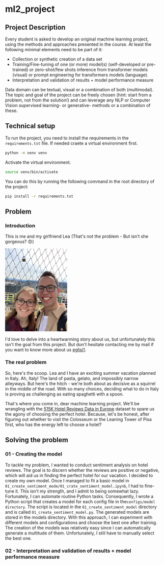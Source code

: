# ml2_project

## Project Description

Every student is asked to develop an original machine learning project, using the methods and approaches presented in the course. At least the following minimal elements need to be part of it:

* Collection or synthetic creation of a data set
* Training/Fine-tuning of one (or more) model(s) (self-developed or pre-trained) or zero-shot/few shots inference from transformer models (visual) or prompt engineering for transformers models (language).
* Interpretation and validation of results + model performance measure

Data domain can be textual, visual or a combination of both (multimodal). The topic and goal of the project can be freely chosen (hint: start from a problem, not from the solution!) and can leverage any NLP or Computer Vision supervised learning- or generative- methods or a combination of these.

## Technical setup

To run the project, you need to install the requirements in the `requirements.txt` file.
If needed craete a virtual environment first.

```bash
python -m venv venv
```

Activate the virtual environment.

```bash
source venv/bin/activate
```

You can do this by running the following command in the root directory of the project:

```bash
pip install -r requirements.txt
```

## Problem

### Introduction

This is me and my girlfriend Lea (That's not the problem - But isn't she gorgeous? 😍)

<img src="resources/cuteness_overflow.jpeg"  width="40%" height="40%">

I'd love to delve into a heartwarming story about us, but unfortunately this isn't the goal from this project. But don't hesitate contacting me by mail if you want to know more about us [eglisi1](mailto:<eglisi1@students.zhaw.ch>).

### The real problem

So, here's the scoop. Lea and I have an exciting summer vacation planned in Italy. Ah, Italy! The land of pasta, gelato, and impossibly narrow alleyways. But here's the hitch - we're both about as decisive as a squirrel in the middle of the road. With so many choices, deciding what to do in Italy is proving as challenging as eating spaghetti with a spoon.

That's where you come in, dear machine learning project. We'll be wrangling with the [515K Hotel Reviews Data in Europe](https://www.kaggle.com/datasets/jiashenliu/515k-hotel-reviews-data-in-europe) dataset to spare us the agony of choosing the perfect hotel. Because, let's be honest, after figuring out whether to visit the Colosseum or the Leaning Tower of Pisa first, who has the energy left to choose a hotel?

## Solving the problem

### 01 - Creating the model

To tackle my problem, I wanted to conduct sentiment analysis on hotel reviews. The goal is to discern whether the reviews are positive or negative, which will aid us in finding the perfect hotel for our vacation.
I decided to create my own model. Once I managed to fit a basic model in `01_create_sentiment_mode/01_crate_sentiment_model.ipynb`, I had to fine-tune it. This isn't my strength, and I admit to being somewhat lazy. Fortunately, I can automate routine Python tasks.
Consequently, I wrote a Python script that creates a model for each config file in the`configs/model directory`. The script is located in the `01_create_sentiment_model` directory and is called `01_create_sentiment_model.py`. The generated models are stored in the models directory.
With this approach, I can experiment with different models and configurations and choose the best one after training. The creation of the models was relatively easy since I can automatically generate a multitude of them. Unfortunately, I still have to manually select the best one.

### 02 - Interpretation and validation of results + model performance measure

